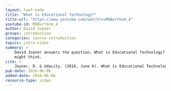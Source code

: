 ```yaml
---
layout: leaf-node
title: "What is Educational Technology?"
title-url: "https://www.youtube.com/watch?v=M9Bvrtknm_4"
youtube-id: M9Bvrtknm_4
author: David Joyner
groups: introduction
categories: course-introduction
topics: intro-video
summary: >
    David Joyner answers the question, What is Educational Technology?  It's more than you
    might think.
cite: >
    Joyner, D. & Udacity. (2016, June 6). What is Educational Technology? Retrieved from https://www.youtube.com/watch?v=M9Bvrtknm_4
pub-date: 2016-06-06
added-date: 2016-06-06
resource-type: video
---
```

